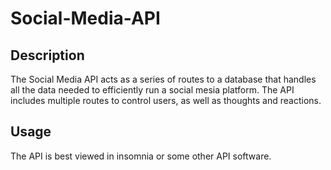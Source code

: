 # Social-Media-API

## Description
The Social Media API acts as a series of routes to a database that handles all the data needed 
to efficiently run a social mesia platform. The API includes multiple routes to control users, as 
well as thoughts and reactions. 

## Usage
The API is best viewed in insomnia or some other API software. 